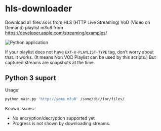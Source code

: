 hls-downloader
==============

Download all files as is from HLS (HTTP Live Streaming) VoD (Video on Demand) playlist m3u8 from <https://developer.apple.com/streaming/examples/>

![Python application](https://github.com/denex/hls-downloader/workflows/Python%20application/badge.svg)

If your playlist does not have `EXT-X-PLAYLIST-TYPE` tag, don't worry about that. It works. (It means Non VOD Playlist can be used by this scripts.)
But captured streams are snapshots at the time.

Python 3 suport
---------------

Usage:

```sh
python main.py 'http://some.m3u8' /some/dir/for/files/
```

Known Issues:

* No encryption/decryption supported yet
* Progress is not shown by downloading streams.
